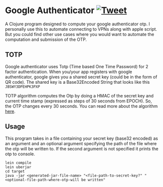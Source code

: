 # Google Authenticator [![Tweet](https://img.shields.io/twitter/url/http/shields.io.svg?style=social)](https://twitter.com/intent/tweet?text=Automate%20Google%20Authenticator%20using%20Clojure&url=https://github.com/ashwinbhaskar/Google-Authenticator)

A Clojure program designed to compute your google authenticator otp. I personally use this to automate connecting to VPNs along with apple script.
 But you could find other use cases where you would want to automate the computation and submission of the OTP.



## TOTP

Google authenticator uses Totp (Time based One Time Password) for 2 factor authentication. 
When you/your app registers with google authenticator, google gives you a shared secret key (could be in the form of QR code).
The shared key is a Base32Encoded String that looks like this `JBSWY3DPEHPK3PXP`

TOTP algorithm computes the Otp by doing a HMAC of the secret key and current time stamp (expressed as steps of
30 seconds from EPOCH). So, the OTP changes every 30 seconds. You can read more about the algorithm [here](https://tools.ietf.org/html/rfc6238).

## Usage
This program takes in a file containing your secret key (base32 encoded) as an argument and an optional argument specifying the path of the file where the
otp will be written to. If the second argument is not specified it prints the otp to console.


```
lein compile
lein uberjar
cd target
java -jar <generated-jar-file-name> "<file-path-to-secret-key?" "<optional-file-path-where-otp-will be written"
```
